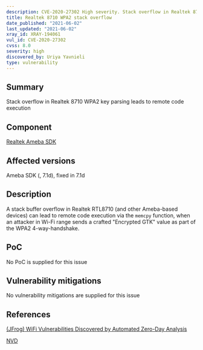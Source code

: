 ```yaml
---
description: CVE-2020-27302 High severity. Stack overflow in Realtek 8710 WPA2 key parsing leads to remote code execution
title: Realtek 8710 WPA2 stack overflow
date_published: "2021-06-02"
last_updated: "2021-06-02"
xray_id: XRAY-194061
vul_id: CVE-2020-27302
cvss: 8.0
severity: high
discovered_by: Uriya Yavnieli
type: vulnerability
---
```

## Summary

Stack overflow in Realtek 8710 WPA2 key parsing leads to remote code execution

## Component

[Realtek Ameba SDK](https://www.amebaiot.com/en/ameba-sdk-summary/)

## Affected versions

Ameba SDK (, 7.1d), fixed in 7.1d

## Description

A stack buffer overflow in Realtek RTL8710 (and other Ameba-based devices) can lead to remote code execution via the `memcpy` function, when an attacker in Wi-Fi range sends a crafted "Encrypted GTK" value as part of the WPA2 4-way-handshake.

## PoC

No PoC is supplied for this issue

## Vulnerability mitigations

No vulnerability mitigations are supplied for this issue

## References

[(JFrog) WiFi Vulnerabilities Discovered by Automated Zero-Day Analysis](https://jfrog.com/blog/revisiting-realtek-a-new-set-of-critical-wi-fi-vulnerabilities-discovered-by-automated-zero-day-analysis/)

[NVD](https://nvd.nist.gov/vuln/detail/CVE-2020-27302)